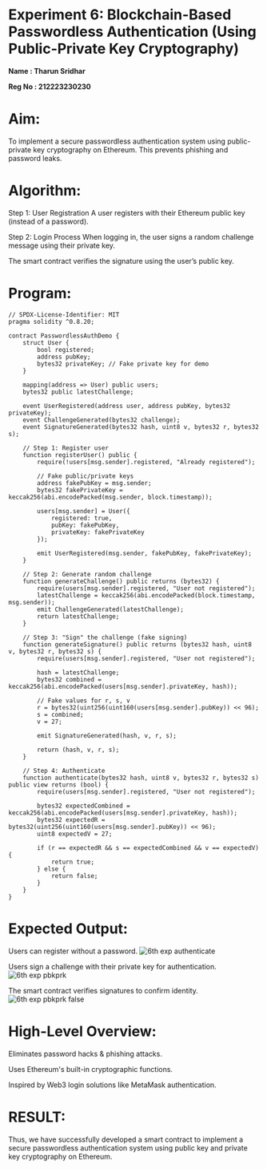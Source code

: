 # Experiment 6: Blockchain-Based Passwordless Authentication (Using Public-Private Key Cryptography)

**Name : Tharun Sridhar**

**Reg No : 212223230230**

# Aim:
To implement a secure passwordless authentication system using public-private key cryptography on Ethereum. This prevents phishing and password leaks.

# Algorithm:
Step 1: User Registration
A user registers with their Ethereum public key (instead of a password).


Step 2: Login Process
When logging in, the user signs a random challenge message using their private key.


The smart contract verifies the signature using the user’s public key.



# Program:
```
// SPDX-License-Identifier: MIT
pragma solidity ^0.8.20;

contract PasswordlessAuthDemo {
    struct User {
        bool registered;
        address pubKey;
        bytes32 privateKey; // Fake private key for demo
    }

    mapping(address => User) public users;
    bytes32 public latestChallenge;

    event UserRegistered(address user, address pubKey, bytes32 privateKey);
    event ChallengeGenerated(bytes32 challenge);
    event SignatureGenerated(bytes32 hash, uint8 v, bytes32 r, bytes32 s);

    // Step 1: Register user
    function registerUser() public {
        require(!users[msg.sender].registered, "Already registered");

        // Fake public/private keys
        address fakePubKey = msg.sender;
        bytes32 fakePrivateKey = keccak256(abi.encodePacked(msg.sender, block.timestamp));

        users[msg.sender] = User({
            registered: true,
            pubKey: fakePubKey,
            privateKey: fakePrivateKey
        });

        emit UserRegistered(msg.sender, fakePubKey, fakePrivateKey);
    }

    // Step 2: Generate random challenge
    function generateChallenge() public returns (bytes32) {
        require(users[msg.sender].registered, "User not registered");
        latestChallenge = keccak256(abi.encodePacked(block.timestamp, msg.sender));
        emit ChallengeGenerated(latestChallenge);
        return latestChallenge;
    }

    // Step 3: "Sign" the challenge (fake signing)
    function generateSignature() public returns (bytes32 hash, uint8 v, bytes32 r, bytes32 s) {
        require(users[msg.sender].registered, "User not registered");
        
        hash = latestChallenge;
        bytes32 combined = keccak256(abi.encodePacked(users[msg.sender].privateKey, hash));
        
        // Fake values for r, s, v
        r = bytes32(uint256(uint160(users[msg.sender].pubKey)) << 96);
        s = combined;
        v = 27;

        emit SignatureGenerated(hash, v, r, s);

        return (hash, v, r, s);
    }

    // Step 4: Authenticate
    function authenticate(bytes32 hash, uint8 v, bytes32 r, bytes32 s) public view returns (bool) {
        require(users[msg.sender].registered, "User not registered");

        bytes32 expectedCombined = keccak256(abi.encodePacked(users[msg.sender].privateKey, hash));
        bytes32 expectedR = bytes32(uint256(uint160(users[msg.sender].pubKey)) << 96);
        uint8 expectedV = 27;

        if (r == expectedR && s == expectedCombined && v == expectedV) {
            return true;
        } else {
            return false;
        }
    }
}
```

# Expected Output:
Users can register without a password.
![6th exp authenticate](https://github.com/user-attachments/assets/c643cd8e-5dfe-4755-af2c-d12c5e072dd3)


Users sign a challenge with their private key for authentication.
![6th exp pbkprk](https://github.com/user-attachments/assets/922faebf-3501-47e2-abb5-1c1223a9a571)


The smart contract verifies signatures to confirm identity.
![6th exp pbkprk false](https://github.com/user-attachments/assets/70922809-60d8-4fd7-bade-5b731be63be1)



# High-Level Overview:
Eliminates password hacks & phishing attacks.


Uses Ethereum's built-in cryptographic functions.


Inspired by Web3 login solutions like MetaMask authentication.

# RESULT: 
Thus, we have successfully developed a smart contract to implement a secure passwordless authentication system using public key and private key cryptography on Ethereum.
